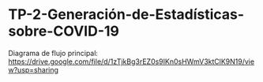 # TP-2-Generación-de-Estadísticas-sobre-COVID-19
Diagrama de flujo principal: https://drive.google.com/file/d/1zTjkBg3rEZ0s9IKn0sHWmV3ktClK9N19/view?usp=sharing

